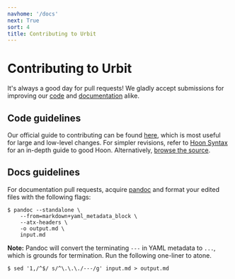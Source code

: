 ```yaml
---
navhome: '/docs'
next: True
sort: 4
title: Contributing to Urbit
---
```


# Contributing to Urbit

It's always a good day for pull requests! We gladly accept submissions
for improving our [code](https://github.com/urbit/urbit/) and
[documentation](https://github.com/urbit/docs/) alike.

## Code guidelines

Our official guide to contributing can be found [here](https://github.com/urbit/urbit/blob/master/CONTRIBUTING.md), which is most useful for large and low-level changes. For simpler revisions, refer to [Hoon Syntax](/hoon/syntax) for an in-depth guide to good Hoon.
Alternatively, [browse the
source](https://github.com/urbit/arvo/blob/master/arvo/hoon.hoon).

## Docs guidelines

For documentation pull requests, acquire [pandoc](http://pandoc.org) and
format your edited files with the following flags:

    $ pandoc --standalone \
        --from=markdown+yaml_metadata_block \
        --atx-headers \
        -o output.md \
        input.md

**Note:** Pandoc will convert the terminating `---` in YAML metadata to
`...`, which is grounds for termination. Run the following one-liner to
atone.

    $ sed '1,/^$/ s/^\.\.\./---/g' input.md > output.md

